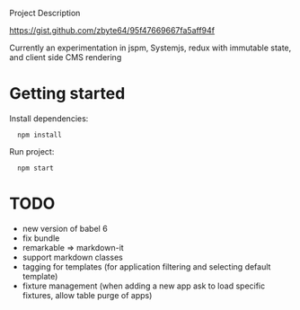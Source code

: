 Project Description

https://gist.github.com/zbyte64/95f47669667fa5aff94f

Currently an experimentation in jspm, Systemjs, redux with immutable state, and client side CMS rendering


# Getting started

Install dependencies:

```
  npm install
```

Run project:

```
  npm start
```


# TODO

* new version of babel 6
* fix bundle
* remarkable => markdown-it
* support markdown classes
* tagging for templates (for application filtering and selecting default template)
* fixture management (when adding a new app ask to load specific fixtures, allow table purge of apps)
